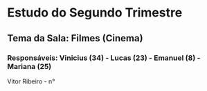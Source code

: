 # Estudo do Segundo Trimestre
## Tema da Sala: Filmes (Cinema)
### Responsáveis: Vinicius (34) - Lucas (23) - Emanuel (8) - Mariana (25)
Vitor Ribeiro - n°
